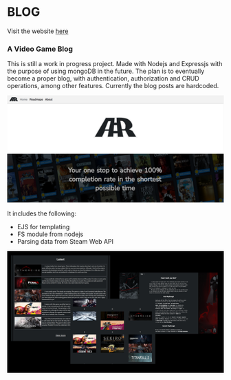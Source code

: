 # BLOG

Visit the website [here](https://www.achievementroadmaps.com/)

### A Video Game Blog

This is still a work in progress project. Made with Nodejs and Expressjs with the purpose of using mongoDB in the future. The plan is to eventually become a proper blog, with authentication, authorization and CRUD operations, among other features. Currently the blog posts are hardcoded.

![First Section](public/assets/firstsection.png)

It includes the following:

- EJS for templating
- FS module from nodejs
- Parsing data from Steam Web API

![Artboard](public/assets/Artboard.png)
